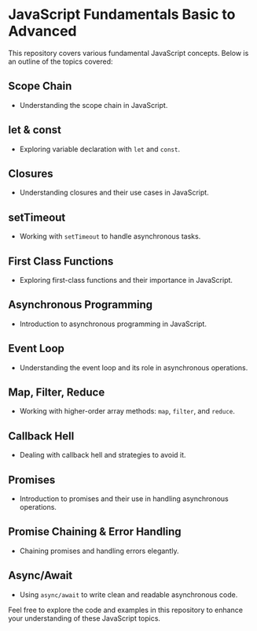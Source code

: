 # JavaScript Fundamentals Basic to Advanced

This repository covers various fundamental JavaScript concepts. Below is an outline of the topics covered:

## Scope Chain
- Understanding the scope chain in JavaScript.

## let & const
- Exploring variable declaration with `let` and `const`.

## Closures
- Understanding closures and their use cases in JavaScript.

## setTimeout
- Working with `setTimeout` to handle asynchronous tasks.

## First Class Functions
- Exploring first-class functions and their importance in JavaScript.

## Asynchronous Programming
- Introduction to asynchronous programming in JavaScript.

## Event Loop
- Understanding the event loop and its role in asynchronous operations.

## Map, Filter, Reduce
- Working with higher-order array methods: `map`, `filter`, and `reduce`.

## Callback Hell
- Dealing with callback hell and strategies to avoid it.

## Promises
- Introduction to promises and their use in handling asynchronous operations.

## Promise Chaining & Error Handling
- Chaining promises and handling errors elegantly.

## Async/Await
- Using `async/await` to write clean and readable asynchronous code.

Feel free to explore the code and examples in this repository to enhance your understanding of these JavaScript topics.
